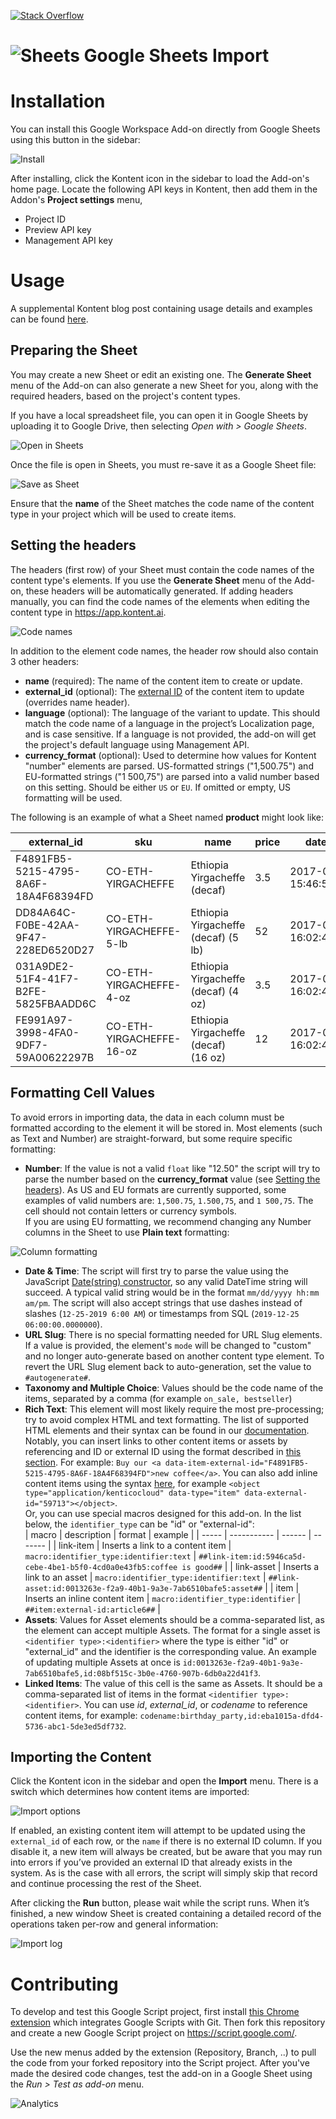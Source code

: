 [![Stack Overflow](https://img.shields.io/badge/Stack%20Overflow-ASK%20NOW-FE7A16.svg?logo=stackoverflow&logoColor=white)](https://stackoverflow.com/tags/kentico-kontent)

# ![Sheets](https://www.google.com/images/about/sheets-icon.svg) Google Sheets Import

# Installation
You can install this Google Workspace Add-on directly from Google Sheets using this button in the sidebar:

![Install](img/install.png)

After installing, click the Kontent icon in the sidebar to load the Add-on's home page. Locate the following API keys in Kontent, then add them in the Addon's __Project settings__ menu, 

- Project ID
- Preview API key
- Management API key

# Usage
A supplemental Kontent blog post containing usage details and examples can be found [here](https://kontent.ai/blog/migrating-content-from-spreadsheets).

## Preparing the Sheet
You may create a new Sheet or edit an existing one. The __Generate Sheet__ menu of the Add-on can also generate a new Sheet for you, along with the required headers, based on the project's content types.

If you have a local spreadsheet file, you can open it in Google Sheets by uploading it to Google Drive, then selecting _Open with > Google Sheets_.

![Open in Sheets](img/openwith.png)

Once the file is open in Sheets, you must re-save it as a Google Sheet file:

![Save as Sheet](img/saveas.png)

Ensure that the __name__ of the Sheet matches the code name of the content type in your project which will be used to create items.

## Setting the headers

The headers (first row) of your Sheet must contain the code names of the content type's elements. If you use the __Generate Sheet__ menu of the Add-on, these headers will be automatically generated. If adding headers manually, you can find the code names of the elements when editing the content type in https://app.kontent.ai.

![Code names](img/codename.png)

In addition to the element code names, the header row should also contain 3 other headers:

- __name__ (required): The name of the content item to create or update.
- __external_id__ (optional): The [external ID](https://docs.kontent.ai/reference/management-api-v2#section/External-IDs-for-imported-content) of the content item to update (overrides name header).
- __language__ (optional): The language of the variant to update. This should match the code name of a language in the project’s Localization page, and is case sensitive. If a language is not provided, the add-on will get the project's default language using Management API.
- __currency_format__ (optional): Used to determine how values for Kontent "number" elements are parsed. US-formatted strings ("1,500.75") and EU-formatted strings ("1 500,75") are parsed into a valid number based on this setting. Should be either `US` or `EU`. If omitted or empty, US formatting will be used.

The following is an example of what a Sheet named __product__ might look like:

 | external_id | sku | name | price |	date_offered |
 | ----------- | --- | ---- | ----- | ------------ |
 | F4891FB5-5215-4795-8A6F-18A4F68394FD |	CO-ETH-YIRGACHEFFE |	Ethiopia Yirgacheffe (decaf) | 3.5 | 2017-01-10 15:46:54.5576119 |
 | DD84A64C-F0BE-42AA-9F47-228ED6520D27 |	CO-ETH-YIRGACHEFFE-5-lb |	Ethiopia Yirgacheffe (decaf) (5 lb) | 52 | 2017-01-10 16:02:44.6796146 |
 | 031A9DE2-51F4-41F7-B2FE-5825FBAADD6C |	CO-ETH-YIRGACHEFFE-4-oz |	Ethiopia Yirgacheffe (decaf) (4 oz) | 3.5 | 2017-01-10 16:02:44.6186085 |
 | FE991A97-3998-4FA0-9DF7-59A00622297B |	CO-ETH-YIRGACHEFFE-16-oz | Ethiopia Yirgacheffe (decaf) (16 oz) | 12 | 2017-01-10 16:02:44.5085975 |
 
## Formatting Cell Values
To avoid errors in importing data, the data in each column must be formatted according to the element it will be stored in. Most elements (such as Text and Number) are straight-forward, but some require specific formatting:

- __Number__: If the value is not a valid `float` like "12.50" the script will try to parse the number based on the __currency_format__ value (see [Setting the headers](#setting-the-headers)). As US and EU formats are currently supported, some examples of valid numbers are: `1,500.75`, `1.500,75`, and `1 500,75`. The cell should not contain letters or currency symbols.  
If you are using EU formatting, we recommend changing any Number columns in the Sheet to use __Plain text__ formatting:

![Column formatting](img/format.png)

- __Date & Time__: The script will first try to parse the value using the JavaScript [Date(string) constructor](https://developer.mozilla.org/en-US/docs/Web/JavaScript/Reference/Global_Objects/Date), so any valid DateTime string will succeed. A typical valid string would be in the format `mm/dd/yyyy hh:mm am/pm`. The script will also accept strings that use dashes instead of slashes (`12-25-2019 6:00 AM`) or timestamps from SQL (`2019-12-25 06:00:00.0000000`).
- __URL Slug__: There is no special formatting needed for URL Slug elements. If a value is provided, the element's `mode` will be changed to "custom" and no longer auto-generate based on another content type element. To revert the URL Slug element back to auto-generation, set the value to `#autogenerate#`.
- __Taxonomy and Multiple Choice__: Values should be the code name of the items, separated by a comma (for example `on_sale, bestseller`)
- __Rich Text__: This element will most likely require the most pre-processing; try to avoid complex HTML and text formatting. The list of supported HTML elements and their syntax can be found in our [documentation](https://docs.kontent.ai/reference/management-api-v2#section/Rich-text-element/html5-elements-allowed-in-rich-text).
Notably, you can insert links to other content items or assets by referencing and ID or external ID using the format described in [this section](https://docs.kontent.ai/reference/management-api-v2#section/Rich-text-element/links-in-rich-text). For example: `Buy our <a data-item-external-id="F4891FB5-5215-4795-8A6F-18A4F68394FD">new coffee</a>`. You can also add inline content items using the syntax [here](https://docs.kontent.ai/reference/management-api-v2#section/Rich-text-element/content-items-in-rich-text), for example `<object type="application/kenticocloud" data-type="item" data-external-id="59713"></object>`.  
Or, you can use special macros designed for this add-on. In the list below, the `identifier_type` can be "id" or "external-id":  
  | macro | description | format | example |
  | ----- | ----------- | ------ | ------- |
  | link-item | Inserts a link to a content item | `macro:identifier_type:identifier:text` | `##link-item:id:5946ca5d-cebe-4be1-b5f0-4cd0a0e43fb5:coffee is good##` |
  | link-asset | Inserts a link to an asset | `macro:identifier_type:identifier:text` | `##link-asset:id:0013263e-f2a9-40b1-9a3e-7ab6510bafe5:asset##` |
  | item | Inserts an inline content item | `macro:identifier_type:identifier` | `##item:external-id:article6##` |
- __Assets__: Values for Asset elements should be a comma-separated list, as the element can accept multiple Assets. The format for a single asset is `<identifier type>:<identifier>` where the type is either "id" or "external_id" and the identifier is the corresponding value. An example of updating multiple Assets at once is `id:0013263e-f2a9-40b1-9a3e-7ab6510bafe5,id:08bf515c-3b0e-4760-907b-6db0a22d41f3`.
- __Linked Items__: The value of this cell is the same as Assets. It should be a comma-separated list of items in the format `<identifier type>:<identifier>`. You can use _id_, _external_id_, or _codename_ to reference content items, for example: `codename:birthday_party,id:eba1015a-dfd4-5736-abc1-5de3ed5df732`.

## Importing the Content
Click the Kontent icon in the sidebar and open the __Import__ menu. There is a switch which determines how content items are imported:

![Import options](/img/import.png)

If enabled, an existing content item will attempt to be updated using the `external_id` of each row, or the `name` if there is no external ID column. If you disable it, a new item will always be created, but be aware that you may run into errors if you’ve provided an external ID that already exists in the system. As is the case with all errors, the script will simply skip that record and continue processing the rest of the Sheet.

After clicking the __Run__ button, please wait while the script runs. When it’s finished, a new window Sheet is created containing a detailed record of the operations taken per-row and general information:

![Import log](/img/log.png)

# Contributing
To develop and test this Google Script project, first install [this Chrome extension](https://chrome.google.com/webstore/detail/google-apps-script-github/lfjcgcmkmjjlieihflfhjopckgpelofo?hl=en) which integrates Google Scripts with Git. Then fork this repository and create a new Google Script project on https://script.google.com/.

Use the new menus added by the extension (Repository, Branch, ..) to pull the code from your forked repository into the Script project. After you've made the desired code changes, test the add-on in a Google Sheet using the _Run > Test as add-on_ menu.

![Analytics](https://kentico-ga-beacon.azurewebsites.net/api/UA-69014260-4/Kentico/kontent-sheets-import?pixel)
